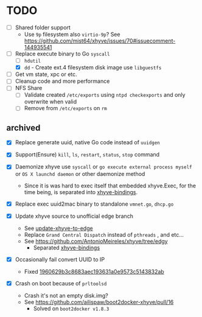 TODO
===

- [ ] Shared folder support
  - Use `9p` filesystem also `virtio-9p`? See https://github.com/mist64/xhyve/issues/70#issuecomment-144935541
- [ ] Replace execute binary to Go `syscall`
    - [ ] `hdutil`
    - [x]  `dd`
      - Create ext.4 filesystem disk image use `libguestfs`
- [ ] Get vm state, xpc or etc.
- [ ] Cleanup code and more performance
- [ ] NFS Share
    - [ ] Validate created `/etc/exports` using `ntpd checkexports` and only overwrite when valid
    - [ ] Remove from `/etc/exports` on `rm`

## archived
- [x] Replace generate uuid, native Go code instead of `uuidgen`
- [x] Support(Ensure) `kill`, `ls`, `restart`, `status`, `stop` command

- [x] Daemonize xhyve use `syscall` or `go execute external process myself` or `OS X launchd daemon` or other daemonize method
    - Since it is was hard to exec itself that embedded xhyve.Exec, for the time being, is separated into [xhyve-bindings](https://github.com/zchee/xhyve-bindings/tree/daemonize).

- [x] Replace exec uuid2mac binary to standalone `vmnet.go`, `dhcp.go`

- [x] Update xhyve source to unofficial edge branch
    - See [update-xhyve-to-edge](https://github.com/zchee/docker-machine-driver-xhyve/tree/update-xhyve-to-edge)
    - Replace `Grand Central Dispatch` instead of `pthreads` , and etc...
    - See https://github.com/AntonioMeireles/xhyve/tree/edgy
      - Separated [xhyve-bindings](https://github.com/zchee/xhyve-bindings/tree/daemonize)

- [x] Occasionally fail convert UUID to IP
    - Fixed [1960629b3c8683aec193631a0e9573c5143832ab](https://github.com/zchee/docker-machine-driver-xhyve/commit/1960629b3c8683aec193631a0e9573c5143832ab)

- [x] Crash on boot because of `prltoolsd`
    - Crash it's not an empty disk.img?
    - See https://github.com/ailispaw/boot2docker-xhyve/pull/16
      - Solved on `boot2docker v1.8.3`

